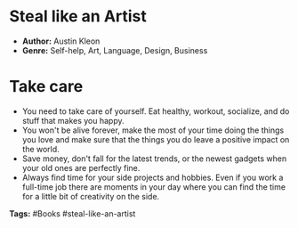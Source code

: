 # Steal like an Artist
- **Author:** Austin Kleon
- **Genre:** Self-help, Art, Language, Design, Business

# Take care
- You need to take care of yourself. Eat healthy, workout, socialize, and do stuff that makes you happy.
- You won't be alive forever, make the most of your time doing the things you love and make sure that the things you do leave a positive impact on the world.
- Save money, don't fall for the latest trends, or the newest gadgets when your old ones are perfectly fine.  
- Always find time for your side projects and hobbies. Even if you work a full-time job there are moments in your day where you can find the time for a little bit of creativity on the side.

**Tags:** #Books  #steal-like-an-artist